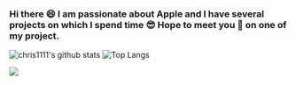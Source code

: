 ### Hi there 😄 I am passionate about Apple and I have several projects on which I spend time 😎 Hope to meet you 🤝 on one of my project.
![chris1111's github stats](https://github-readme-stats.vercel.app/api?username=chris1111&show_icons=true)
![Top Langs](https://github-readme-stats.vercel.app/api/top-langs/?username=chris1111&hide=php,css&layout=compact)

<a href="https://github.com/chris1111/chris1111">
  <img align="left" src="https://github-readme-stats.vercel.app/api/pin/?username=chris111&repo=github-readme-stats" />
</a>





